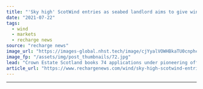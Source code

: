 ```yaml
---
title: "'Sky high' ScotWind entries as seabed landlord aims to give winners January joy"
date: "2021-07-22"
tags: 
  - wind
  - markets
  - recharge news
source: "recharge news"
image_url: "https://images-global.nhst.tech/image/cjYyalVOWHBkaTU0cnphcFR4K0tTWk4vY1YzZStXaVFLUXhjSzhpWWduND0=/nhst/binary/5ad9556a32f0cf7b29a4835911f8fe83"
image_fp: "/assets/img/post_thumbnails/72.jpg"
lead: "Crown Estate Scotland books 74 applications under pioneering offshore wind tender that attracted global big names"
article_url: "https://www.rechargenews.com/wind/sky-high-scotwind-entries-as-seabed-landlord-aims-to-give-winners-january-joy/2-1-1043420"
---
```


---
